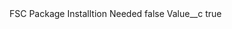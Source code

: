 <?xml version="1.0" encoding="UTF-8"?>
<CustomMetadata xmlns="http://soap.sforce.com/2006/04/metadata" xmlns:xsi="http://www.w3.org/2001/XMLSchema-instance" xmlns:xsd="http://www.w3.org/2001/XMLSchema">
    <label>FSC Package Installtion Needed</label>
    <protected>false</protected>
    <values>
        <field>Value__c</field>
        <value xsi:type="xsd:string">true</value>
    </values>
</CustomMetadata>
